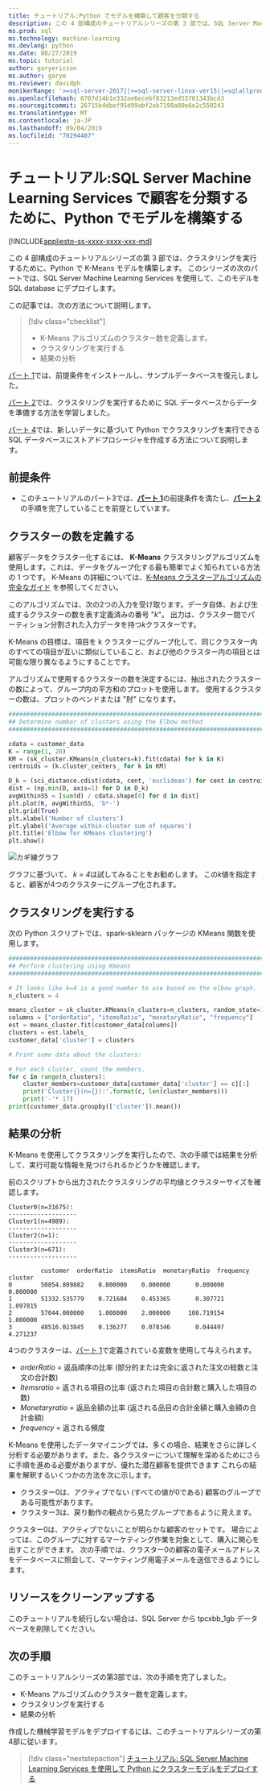 ```yaml
---
title: チュートリアル:Python でモデルを構築して顧客を分類する
description: この 4 部構成のチュートリアルシリーズの第 3 部では、SQL Server Machine Learning Services を使用して Python でクラスタリングを実行する K-Means モデルを構築します。
ms.prod: sql
ms.technology: machine-learning
ms.devlang: python
ms.date: 08/27/2019
ms.topic: tutorial
author: garyericson
ms.author: garye
ms.reviewer: davidph
monikerRange: '>=sql-server-2017||>=sql-server-linux-ver15||=sqlallproducts-allversions'
ms.openlocfilehash: 8707d14b1e332ae6ecebf83213ed53701343bcd3
ms.sourcegitcommit: 26715b4dbef95d99abf2ab7198a00e6e2c550243
ms.translationtype: MT
ms.contentlocale: ja-JP
ms.lasthandoff: 09/04/2019
ms.locfileid: "70294407"
---
```

# <a name="tutorial-build-a-model-in-python-to-categorize-customers-with-sql-server-machine-learning-services"></a>チュートリアル:SQL Server Machine Learning Services で顧客を分類するために、Python でモデルを構築する

[!INCLUDE[appliesto-ss-xxxx-xxxx-xxx-md](../../includes/appliesto-ss-xxxx-xxxx-xxx-md.md)]

この 4 部構成のチュートリアルシリーズの第 3 部では、クラスタリングを実行するために、Python で K-Means モデルを構築します。 このシリーズの次のパートでは、SQL Server Machine Learning Services を使用して、このモデルを SQL database にデプロイします。

この記事では、次の方法について説明します。

> [!div class="checklist"]
> * K-Means アルゴリズムのクラスター数を定義します。
> * クラスタリングを実行する
> * 結果の分析

[パート 1](python-clustering-model.md)では、前提条件をインストールし、サンプルデータベースを復元しました。

[パート 2](python-clustering-model-prepare-data.md)では、クラスタリングを実行するために SQL データベースからデータを準備する方法を学習しました。

[パート 4](python-clustering-model-deploy.md)では、新しいデータに基づいて Python でクラスタリングを実行できる SQL データベースにストアドプロシージャを作成する方法について説明します。

## <a name="prerequisites"></a>前提条件

* このチュートリアルのパート3では、[**パート 1**](python-clustering-model.md)の前提条件を満たし、[**パート 2**](python-clustering-model-prepare-data.md)の手順を完了していることを前提としています。

## <a name="define-the-number-of-clusters"></a>クラスターの数を定義する

顧客データをクラスター化するには、 **K-Means** クラスタリングアルゴリズムを使用します。これは、データをグループ化する最も簡単でよく知られている方法の 1 つです。
K-Means の詳細については、[K-Means クラスターアルゴリズムの完全なガイド](https://www.kdnuggets.com/2019/05/guide-k-means-clustering-algorithm.html) を参照してください。

このアルゴリズムでは、次の2つの入力を受け取ります。データ自体、および生成するクラスターの数を表す定義済みの番号 "*k*"。
出力は、クラスター間でパーティション分割された入力データを持つ*k*クラスターです。

K-Means の目標は、項目を k クラスターにグループ化して、同じクラスター内のすべての項目が互いに類似していること、および他のクラスター内の項目とは可能な限り異なるようにすることです。

アルゴリズムで使用するクラスターの数を決定するには、抽出されたクラスターの数によって、グループ内の平方和のプロットを使用します。 使用するクラスターの数は、プロットのベンドまたは "肘" になります。

```python
################################################################################################
## Determine number of clusters using the Elbow method
################################################################################################

cdata = customer_data
K = range(1, 20)
KM = (sk_cluster.KMeans(n_clusters=k).fit(cdata) for k in K)
centroids = (k.cluster_centers_ for k in KM)

D_k = (sci_distance.cdist(cdata, cent, 'euclidean') for cent in centroids)
dist = (np.min(D, axis=1) for D in D_k)
avgWithinSS = [sum(d) / cdata.shape[0] for d in dist]
plt.plot(K, avgWithinSS, 'b*-')
plt.grid(True)
plt.xlabel('Number of clusters')
plt.ylabel('Average within-cluster sum of squares')
plt.title('Elbow for KMeans clustering')
plt.show()
```

![カギ線グラフ](./media/python-tutorial-elbow-graph.png)

グラフに基づいて、 *k = 4*は試してみることをお勧めします。 この*k*値を指定すると、顧客が4つのクラスターにグループ化されます。

## <a name="perform-clustering"></a>クラスタリングを実行する

次の Python スクリプトでは、spark-sklearn パッケージの KMeans 関数を使用します。

```python
################################################################################################
## Perform clustering using Kmeans
################################################################################################

# It looks like k=4 is a good number to use based on the elbow graph.
n_clusters = 4

means_cluster = sk_cluster.KMeans(n_clusters=n_clusters, random_state=111)
columns = ["orderRatio", "itemsRatio", "monetaryRatio", "frequency"]
est = means_cluster.fit(customer_data[columns])
clusters = est.labels_
customer_data['cluster'] = clusters

# Print some data about the clusters:

# For each cluster, count the members.
for c in range(n_clusters):
    cluster_members=customer_data[customer_data['cluster'] == c][:]
    print('Cluster{}(n={}):'.format(c, len(cluster_members)))
    print('-'* 17)
print(customer_data.groupby(['cluster']).mean())
```

## <a name="analyze-the-results"></a>結果の分析

K-Means を使用してクラスタリングを実行したので、次の手順では結果を分析して、実行可能な情報を見つけられるかどうかを確認します。

前のスクリプトから出力されたクラスタリングの平均値とクラスターサイズを確認します。

```results
Cluster0(n=31675):
-------------------
Cluster1(n=4989):
-------------------
Cluster2(n=1):
-------------------
Cluster3(n=671):
-------------------

         customer  orderRatio  itemsRatio  monetaryRatio  frequency
cluster
0        50854.809882    0.000000    0.000000       0.000000   0.000000
1        51332.535779    0.721604    0.453365       0.307721   1.097815
2        57044.000000    1.000000    2.000000     108.719154   1.000000
3        48516.023845    0.136277    0.078346       0.044497   4.271237
```

4つのクラスターは、[パート 1](python-clustering-model-prepare-data.md#separate-customers)で定義されている変数を使用して与えられます。

* *orderRatio* = 返品順序の比率 (部分的または完全に返された注文の総数と注文の合計数)
* *Itemsratio* = 返される項目の比率 (返された項目の合計数と購入した項目の数)
* *Monetaryratio* = 返品金額の比率 (返される品目の合計金額と購入金額の合計金額)
* *frequency* = 返される頻度

K-Means を使用したデータマイニングでは、多くの場合、結果をさらに詳しく分析する必要があります。また、各クラスターについて理解を深めるためにさらに手順を進める必要がありますが、優れた潜在顧客を提供できます
これらの結果を解釈するいくつかの方法を次に示します。

* クラスター0は、アクティブでない (すべての値が0である) 顧客のグループである可能性があります。
* クラスター3は、戻り動作の観点から見たグループであるように見えます。

クラスター0は、アクティブでないことが明らかな顧客のセットです。 場合によっては、このグループに対するマーケティング作業を対象として、購入に関心を出すことができます。 次の手順では、クラスター0の顧客の電子メールアドレスをデータベースに照会して、マーケティング用電子メールを送信できるようにします。

## <a name="clean-up-resources"></a>リソースをクリーンアップする

このチュートリアルを続行しない場合は、SQL Server から tpcxbb_1gb データベースを削除してください。

## <a name="next-steps"></a>次の手順

このチュートリアルシリーズの第3部では、次の手順を完了しました。

* K-Means アルゴリズムのクラスター数を定義します。
* クラスタリングを実行する
* 結果の分析

作成した機械学習モデルをデプロイするには、このチュートリアルシリーズの第4部に従います。

> [!div class="nextstepaction"]
> [チュートリアル: SQL Server Machine Learning Services を使用して Python にクラスターモデルをデプロイする](python-clustering-model-deploy.md)
